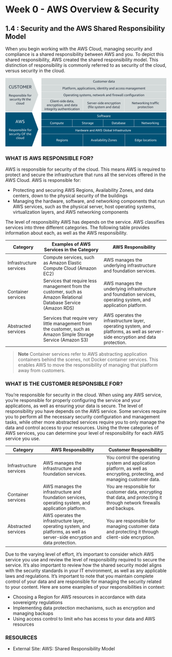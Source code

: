 # Week 0 - AWS Overview & Security
## 1.4 : Security and the AWS Shared Responsibility Model
When you begin working with the AWS Cloud, managing security and compliance is a shared responsibility between AWS and you. To depict this shared responsibility, AWS created the shared responsibility model. This distinction of responsibility is commonly referred to as security of the cloud, versus security in the cloud.

![Shared Responsibility Model](image_notes\srm.png)


### WHAT IS AWS RESPONSIBLE FOR?
AWS is responsible for security of the cloud. This means AWS is required to protect and secure the infrastructure that runs all the services offered in the AWS Cloud. AWS is responsible for:
- Protecting and securing AWS Regions, Availability Zones, and data centers, down to the physical security of the buildings
- Managing the hardware, software, and networking components that run AWS services, such as the physical server, host operating systems, virtualization layers, and AWS networking components

The level of responsibility AWS has depends on the service. AWS classifies services into three different categories. The following table provides information about each, as well as the AWS responsibility.

| Category | Examples of AWS Services in the Category | AWS Responsibility |
| --- | --- | --- |
| Infrastructure services | Compute services, such as Amazon Elastic Compute Cloud (Amazon EC2) | AWS manages the underlying infrastructure and foundation services. |
| Container services | Services that require less management from the customer, such as Amazon Relational Database Service (Amazon RDS) | AWS manages the underlying infrastructure and foundation services, operating system, and application platform. |
| Abstracted services | Services that require very little management from the customer, such as Amazon Simple Storage Service (Amazon S3) | AWS operates the infrastructure layer, operating system, and platforms, as well as server-side encryption and data protection. |

> **Note**
> Container services refer to AWS abstracting application containers behind the scenes, not Docker container services. This enables AWS to move the responsibility of managing that platform away from customers.

### WHAT IS THE CUSTOMER RESPONSIBLE FOR?
You’re responsible for security in the cloud. When using any AWS service, you’re responsible for properly configuring the service and your applications, as well as ensuring your data is secure. The level of responsibility you have depends on the AWS service. Some services require you to perform all the necessary security configuration and management tasks, while other more abstracted services require you to only manage the data and control access to your resources. Using the three categories of AWS services, you can determine your level of responsibility for each AWS service you use.

| Category | AWS Responsibility | Customer Responsibility |
| --- | --- | --- |
| Infrastructure services | AWS manages the infrastructure and foundation services. | You control the operating system and application platform, as well as encrypting, protecting, and managing customer data. |
| Container services | AWS manages the infrastructure and foundation services, operating system, and application platform. | You are responsible for customer data, encrypting that data, and protecting it through network firewalls and backups. |
| Abstracted services | AWS operates the infrastructure layer, operating system, and platforms, as well as server-side encryption and data protection. | You are responsible for managing customer data and protecting it through client-side encryption. |

Due to the varying level of effort, it’s important to consider which AWS service you use and review the level of responsibility required to secure the service. It’s also important to review how the shared security model aligns with the security standards in your IT environment, as well as any applicable laws and regulations. It’s important to note that you maintain complete control of your data and are responsible for managing the security related to your content. Here are some examples of your responsibilities in context:
- Choosing a Region for AWS resources in accordance with data sovereignty regulations
- Implementing data protection mechanisms, such as encryption and managing backups
- Using access control to limit who has access to your data and AWS resources

### RESOURCES
- External Site: AWS: Shared Responsibility Model
